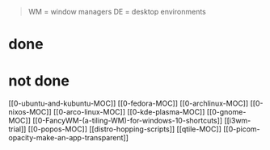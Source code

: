 > WM = window managers
> DE = desktop environments

# done

# not done
[[0-ubuntu-and-kubuntu-MOC]]
[[0-fedora-MOC]]
[[0-archlinux-MOC]]
[[0-nixos-MOC]]
[[0-arco-linux-MOC]]
[[0-kde-plasma-MOC]]
[[0-gnome-MOC]]
[[0-FancyWM-(a-tiling-WM)-for-windows-10-shortcuts]]
[[i3wm-trial]]
[[0-popos-MOC]]
[[distro-hopping-scripts]]
[[qtile-MOC]]
[[0-picom-opacity-make-an-app-transparent]]